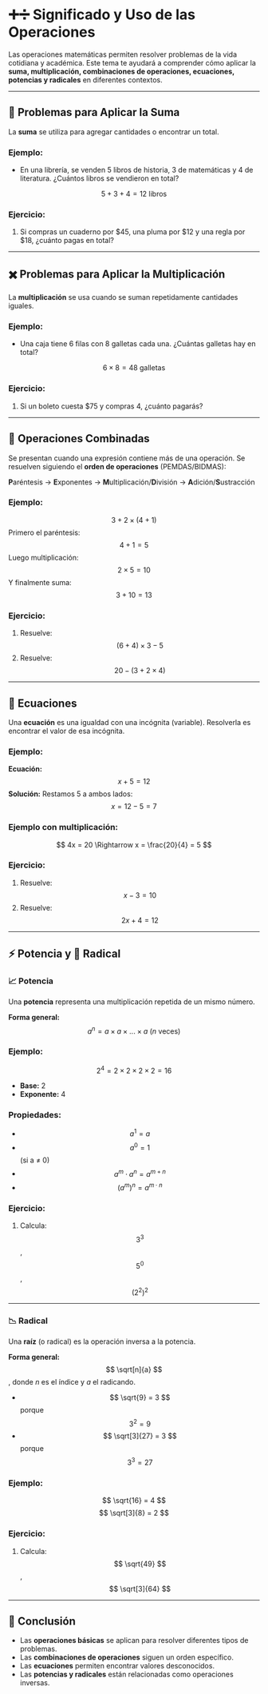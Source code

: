 # ➕➗ Significado y Uso de las Operaciones

Las operaciones matemáticas permiten resolver problemas de la vida cotidiana y académica. Este tema te ayudará a comprender cómo aplicar la **suma, multiplicación, combinaciones de operaciones, ecuaciones, potencias y radicales** en diferentes contextos.

---
## <span id="problemas">🧠 Problemas para Aplicar la Suma</span>
La **suma** se utiliza para agregar cantidades o encontrar un total.

### Ejemplo:
- En una librería, se venden 5 libros de historia, 3 de matemáticas y 4 de literatura. ¿Cuántos libros se vendieron en total?

$$ 5 + 3 + 4 = 12 \text{ libros} $$

### Ejercicio:
1. Si compras un cuaderno por $45, una pluma por $12 y una regla por $18, ¿cuánto pagas en total?

---
## <span id="aplicar-multi">✖️ Problemas para Aplicar la Multiplicación</span>
La **multiplicación** se usa cuando se suman repetidamente cantidades iguales.

### Ejemplo:
- Una caja tiene 6 filas con 8 galletas cada una. ¿Cuántas galletas hay en total?

$$ 6 \times 8 = 48 \text{ galletas} $$

### Ejercicio:
1. Si un boleto cuesta $75 y compras 4, ¿cuánto pagarás?

---
## <span id="combinadas">🔀 Operaciones Combinadas</span>
Se presentan cuando una expresión contiene más de una operación. Se resuelven siguiendo el **orden de operaciones** (PEMDAS/BIDMAS):

**P**aréntesis → **E**xponentes → **M**ultiplicación/**D**ivisión → **A**dición/**S**ustracción

### Ejemplo:
$$ 3 + 2 \times (4 + 1) $$
Primero el paréntesis: $$ 4 + 1 = 5 $$
Luego multiplicación: $$ 2 \times 5 = 10 $$
Y finalmente suma: $$ 3 + 10 = 13 $$

### Ejercicio:
1. Resuelve: $$ (6 + 4) \times 3 - 5 $$
2. Resuelve: $$ 20 - (3 + 2 \times 4) $$

---
## <span id="ecuaciones">🔢 Ecuaciones</span>
Una **ecuación** es una igualdad con una incógnita (variable). Resolverla es encontrar el valor de esa incógnita.

### Ejemplo:
**Ecuación:** $$ x + 5 = 12 $$
**Solución:** Restamos 5 a ambos lados: $$ x = 12 - 5 = 7 $$

### Ejemplo con multiplicación:
$$ 4x = 20 \Rightarrow x = \frac{20}{4} = 5 $$

### Ejercicio:
1. Resuelve: $$ x - 3 = 10 $$
2. Resuelve: $$ 2x + 4 = 12 $$

---
## <span id="radical">⚡ Potencia y 🔻 Radical</span>

### 📈 Potencia
Una **potencia** representa una multiplicación repetida de un mismo número.

**Forma general:** $$ a^n = a \times a \times ... \times a \ (n \text{ veces}) $$

### Ejemplo:
$$ 2^4 = 2 \times 2 \times 2 \times 2 = 16 $$

- **Base:** 2
- **Exponente:** 4

### Propiedades:
- $$ a^1 = a $$
- $$ a^0 = 1 $$ (si a ≠ 0)
- $$ a^m \cdot a^n = a^{m+n} $$
- $$ (a^m)^n = a^{m \cdot n} $$

### Ejercicio:
1. Calcula: $$ 3^3 $$, $$ 5^0 $$, $$ (2^2)^2 $$

---
### 📉 Radical
Una **raíz** (o radical) es la operación inversa a la potencia.

**Forma general:** $$ \sqrt[n]{a} $$, donde *n* es el índice y *a* el radicando.

- $$ \sqrt{9} = 3 $$ porque $$ 3^2 = 9 $$
- $$ \sqrt[3]{27} = 3 $$ porque $$ 3^3 = 27 $$

### Ejemplo:
$$ \sqrt{16} = 4 $$
$$ \sqrt[3]{8} = 2 $$

### Ejercicio:
1. Calcula: $$ \sqrt{49} $$, $$ \sqrt[3]{64} $$

---
## 🧠 Conclusión
- Las **operaciones básicas** se aplican para resolver diferentes tipos de problemas.
- Las **combinaciones de operaciones** siguen un orden específico.
- Las **ecuaciones** permiten encontrar valores desconocidos.
- Las **potencias y radicales** están relacionadas como operaciones inversas.
